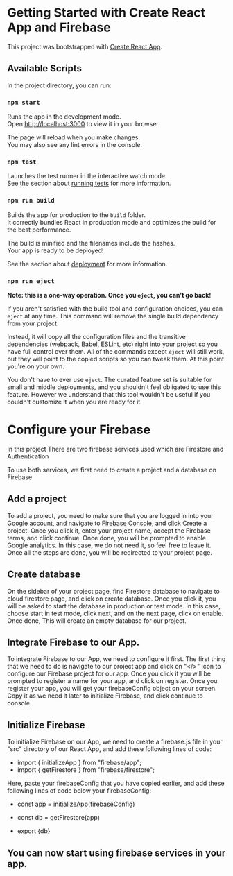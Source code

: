 # Getting Started with Create React App and Firebase

This project was bootstrapped with [Create React App](https://github.com/facebook/create-react-app).

## Available Scripts

In the project directory, you can run:

### `npm start`

Runs the app in the development mode.\
Open [http://localhost:3000](http://localhost:3000) to view it in your browser.

The page will reload when you make changes.\
You may also see any lint errors in the console.

### `npm test`

Launches the test runner in the interactive watch mode.\
See the section about [running tests](https://facebook.github.io/create-react-app/docs/running-tests) for more information.

### `npm run build`

Builds the app for production to the `build` folder.\
It correctly bundles React in production mode and optimizes the build for the best performance.

The build is minified and the filenames include the hashes.\
Your app is ready to be deployed!

See the section about [deployment](https://facebook.github.io/create-react-app/docs/deployment) for more information.

### `npm run eject`

**Note: this is a one-way operation. Once you `eject`, you can't go back!**

If you aren't satisfied with the build tool and configuration choices, you can `eject` at any time. This command will remove the single build dependency from your project.

Instead, it will copy all the configuration files and the transitive dependencies (webpack, Babel, ESLint, etc) right into your project so you have full control over them. All of the commands except `eject` will still work, but they will point to the copied scripts so you can tweak them. At this point you're on your own.

You don't have to ever use `eject`. The curated feature set is suitable for small and middle deployments, and you shouldn't feel obligated to use this feature. However we understand that this tool wouldn't be useful if you couldn't customize it when you are ready for it.

# Configure your Firebase

In this project There are two firebase services used which are Firestore and Authentication

To use both services, we first need to create a project and a database on Firebase

## Add a project

To add a project, you need to make sure that you are logged in into your Google account, and navigate to [Firebase Console](https://console.firebase.google.com/), and click Create a project. Once you click it, enter your project name, accept the Firebase terms, and click continue. Once done, you will be prompted to enable Google analytics. In this case, we do not need it, so feel free to leave it. Once all the steps are done, you will be redirected to your project page. 

## Create database

On the sidebar of your project page, find Firestore database to navigate to cloud firestore page, and click on create database. Once you click it, you will be asked to start the database in production or test mode. In this case, choose start in test mode, click next, and on the next page, click on enable. Once done, This will create an empty database for our project.

## Integrate Firebase to our App.

To integrate Firebase to our App, we need to configure it first. The first thing that we need to do is navigate to our project app and click on "</>" icon to configure our Firebase project for our app. Once you click it you will be prompted to register a name for your app, and click on register. Once you register your app, you will get your firebaseConfig object on your screen. Copy it as we need it later to initialize Firebase, and click continue to console.

## Initialize Firebase

To initialize Firebase on our App, we need to create a firebase.js file in your "src" directory of our React App, and add these following lines of code:

- import { initializeApp } from "firebase/app";
- import { getFirestore } from "firebase/firestore";

Here, paste your firebaseConfig that you have copied earlier, and add these following lines of code below your firebaseConfig:

- const app = initializeApp(firebaseConfig)
- const db = getFirestore(app)

- export {db}

## You can now start using firebase services in your app. 